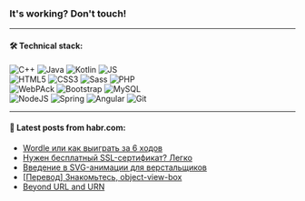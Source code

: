 ### It's working? Don't touch!

---

#### 🛠️ Technical stack:

![C++](https://img.shields.io/badge/C++-informational?logo=c%2B%2B&style=flat&logoColor=white&color=9C033A)
![Java](https://img.shields.io/badge/Java-informational?logo=java&style=flat&logoColor=white&color=007396)
![Kotlin](https://img.shields.io/badge/Kotlin-informational?logo=Kotlin&style=flat&logoColor=white&color=0095D5)
![JS](https://img.shields.io/badge/JS-informational?logo=javaScript&style=flat&logoColor=black&color=F7Df1E) <br>
![HTML5](https://img.shields.io/badge/HTML5-informational?logo=html5&style=flat&logoColor=white&color=E34F26)
![CSS3](https://img.shields.io/badge/CSS3-informational?logo=css3&style=flat&logoColor=white&color=157286)
![Sass](https://img.shields.io/badge/Saas-informational?logo=sass&style=flat&logoColor=white&color=hotpink)
![PHP](https://img.shields.io/badge/PHP-informational?logo=php&style=flat&logoColor=white&color=777BB4) <br>
![WebPAck](https://img.shields.io/badge/WebPack-informational?logo=webPack&style=flat&logoColor=white&color=FF6F00)
![Bootstrap](https://img.shields.io/badge/Bootstrap-informational?logo=Bootstrap&style=flat&logoColor=white&color=7952B3)
![MySQL](https://img.shields.io/badge/MySQL-informational?logo=MySQL&style=flat&logoColor=white&color=00f) <br>
![NodeJS](https://img.shields.io/badge/NodeJS-informational?logo=node.js&style=flat&logoColor=white&color=43853D)
![Spring](https://img.shields.io/badge/Spring-informational?logo=Spring&style=flat&logoColor=white&color=0A9EDC)
![Angular](https://img.shields.io/badge/Vue-informational?logo=vue.js&style=flat&logoColor=white&color=red)
![Git](https://img.shields.io/badge/Git-informational?logo=git&style=flat&logoColor=white&color=darkorange)

___

#### 💬 Latest posts from habr.com:

<!-- BLOG-POST-LIST:START -->
- [Wordle или как выиграть за 6 ходов](https://habr.com/ru/post/667170/?utm_source=habrahabr&utm_medium=rss&utm_campaign=667170)
- [Нужен бесплатный SSL-сертификат? Легко](https://habr.com/ru/post/667158/?utm_source=habrahabr&utm_medium=rss&utm_campaign=667158)
- [Введение в SVG-анимации для верстальщиков](https://habr.com/ru/post/667116/?utm_source=habrahabr&utm_medium=rss&utm_campaign=667116)
- [[Перевод] Знакомьтесь, object-view-box](https://habr.com/ru/post/667134/?utm_source=habrahabr&utm_medium=rss&utm_campaign=667134)
- [Beyond URL and URN](https://habr.com/ru/post/667120/?utm_source=habrahabr&utm_medium=rss&utm_campaign=667120)
<!-- BLOG-POST-LIST:END -->
